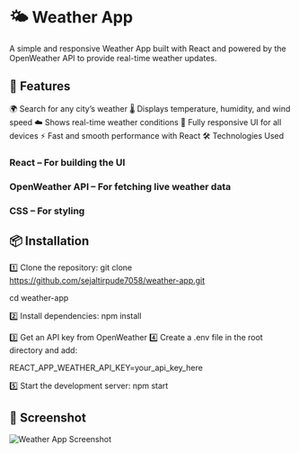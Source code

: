 # 🌤 Weather App
A simple and responsive Weather App built with React and powered by the OpenWeather API to provide real-time weather updates.

## 🚀 Features
🌍 Search for any city’s weather
🌡️ Displays temperature, humidity, and wind speed
☁️ Shows real-time weather conditions
📱 Fully responsive UI for all devices
⚡ Fast and smooth performance with React
🛠️ Technologies Used

### React – For building the UI
### OpenWeather API – For fetching live weather data
### CSS – For styling

## 📦 Installation
1️⃣ Clone the repository:
git clone https://github.com/sejaltirpude7058/weather-app.git

cd weather-app

2️⃣ Install dependencies:
npm install

3️⃣ Get an API key from OpenWeather 
4️⃣ Create a .env file in the root directory and add:

REACT_APP_WEATHER_API_KEY=your_api_key_here

5️⃣ Start the development server:
npm start

## 📸 Screenshot
![Weather App Screenshot](./assets/ss-output-ui.png)


